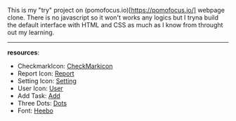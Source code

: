 This is my "try" project on
(pomofocus.io)[https://pomofocus.io/] webpage clone.
There is no javascript so it won't works any logics but I tryna build the default interface with HTML and CSS as much as I know from throught out my learning.

---

**resources**:

- CheckmarkIcon: [CheckMarkicon](https://www.flaticon.com/free-icon/accept_4315445?k=1687704062364&log-in=google)
- Report Icon: [Report](https://www.flaticon.com/free-icon/chart_1146711?term=report+chart&page=1&position=75&origin=search&related_id=1146711)
- Setting Icon: [Setting](https://www.flaticon.com/free-icon/settings_3524659?term=setting&page=1&position=5&origin=search&related_id=3524659)
- User Icon: [User](https://www.flaticon.com/free-icon/profile-user_64572?term=user&page=1&position=11&origin=search&related_id=64572)
- Add Task: [Add](https://www.flaticon.com/free-icon/add_3416075?term=add&page=1&position=6&origin=search&related_id=3416075)
- Three Dots: [Dots](https://www.flaticon.com/free-icon/dots_2311524?term=3+dots&page=1&position=1&origin=search&related_id=2311524)
- Font: [Heebo](https://fonts.google.com/specimen/Heebo)
